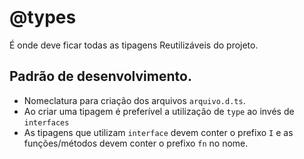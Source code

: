 # @types

É onde deve ficar todas as tipagens Reutilizáveis do projeto.

## Padrão de desenvolvimento.

- Nomeclatura para criação dos arquivos `arquivo.d.ts`.
- Ao criar uma tipagem é preferível a utilização de `type` ao invés de `interfaces`
- As tipagens que utilizam `interface` devem conter o prefixo `I` e as funções/métodos devem conter o prefixo `fn` no nome.
